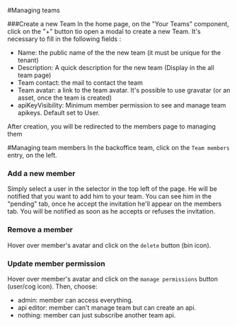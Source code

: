 #Managing teams

###Create a new Team
In the home page, on the "Your Teams" component, click on the "+" button tio open a modal to create a new Team.
It's necessary to fill in the following fields :
* Name: the public name of the the new team (it must be unique for the tenant)
* Description: A quick description for the new team (Display in the all team page)
* Team contact: the mail to contact the team
* Team avatar: a link to the team avatar. It's possible to use gravatar (or an asset, once the team is created)
* apiKeyVisibility: Minimum member permission to see and manage team apikeys. Default set to User.

After creation, you will be redirected to the members page to managing them 

#Managing team members
In the backoffice team, click on the `Team members` entry, on the left.

### Add a new member
Simply select a user in the selector in the top left of the page. He will be notified that you want to add him to your team. You can see him in the "pending" tab, once he accept the invitation he'll appear on the members tab.
You will be notified as soon as he accepts or refuses the invitation.

### Remove a member
Hover over member's avatar and click on the `delete` button (bin icon).

### Update member permission
Hover over member's avatar  and click on the `manage permissions` button (user/cog icon).
Then, choose:

* admin: member can access everything.
* api editor: member can't manage team but can create an api.
* nothing: member can just subscribe another team api.